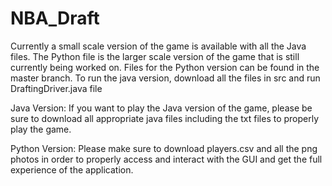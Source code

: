 # NBA_Draft

Currently a small scale version of the game is available with all the Java files. The Python file is the larger scale version of the game that is still currently being worked on. Files for the Python version can be found in the master branch. To run the java version, download all the files in src and run DraftingDriver.java file

Java Version: If you want to play the Java version of the game, please be sure to download all appropriate java files including the txt files to properly play the game.

Python Version: Please make sure to download players.csv and all the png photos in order to properly access and interact with the GUI and get the full experience of the application.
